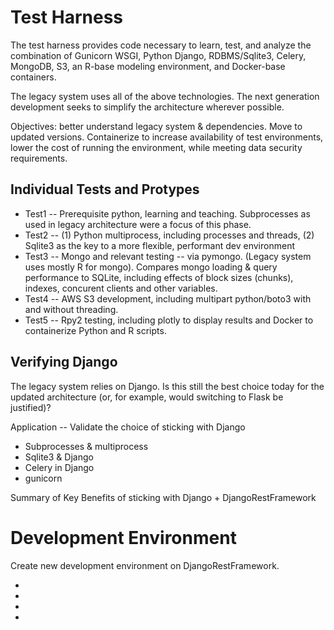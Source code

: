 # Test Harness

The test harness provides code necessary to learn, test, and analyze the combination of Gunicorn WSGI, Python Django, RDBMS/Sqlite3, Celery, MongoDB, S3, an R-base modeling environment, and Docker-base containers.

The legacy system uses all of the above technologies. The next generation development seeks to simplify the architecture wherever possible. 

Objectives: better understand legacy system & dependencies. Move to updated versions. Containerize to increase availability of test environments, lower the cost of running the environment, while meeting data security requirements.

## Individual Tests and Protypes 

* Test1 -- Prerequisite python, learning and teaching. Subprocesses as used in legacy architecture were a focus of this phase.  
* Test2 -- (1) Python multiprocess, including processes and threads, (2) Sqlite3 as the key to a more flexible, performant dev environment  
* Test3 -- Mongo and relevant testing -- via pymongo. (Legacy system uses mostly R for mongo). Compares mongo loading & query performance to SQLite, including effects of block sizes (chunks), indexes, concurent clients and other variables.
* Test4 -- AWS S3 development, including multipart python/boto3 with and without threading.
* Test5 -- Rpy2 testing, including plotly to display results and Docker to containerize Python and R scripts.

## Verifying Django

The legacy system relies on Django. Is this still the best choice today for the updated architecture (or, for example, would switching to Flask be justified)?

Application -- Validate the choice of sticking with Django

  * Subprocesses & multiprocess
  * Sqlite3 & Django
  * Celery in Django
  * gunicorn

Summary of Key Benefits of sticking with Django + DjangoRestFramework
    

# Development Environment

Create new development environment on DjangoRestFramework.

*
*
*
*


